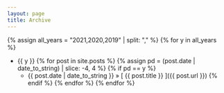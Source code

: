 ```yaml
---
layout: page
title: Archive
---
```


{% assign all_years = "2021,2020,2019" | split: "," %}
{% for y in all_years %}
- {{ y }}
{% for post in site.posts %}
  {% assign pd = (post.date | date_to_string) | slice: -4, 4 %}
  {% if pd == y %}
  - {{ post.date | date_to_string }} &raquo; [ {{ post.title }} ]({{ post.url }})
  {% endif %}
{% endfor %}
{% endfor %}
